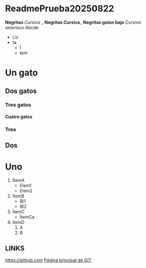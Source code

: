 # ReadmePrueba20250822
**Negritas**
_Cursiva_ _
**Negritas Cursiva**_
__Negritas guion bajo__
*Cursiva asterisco*
Abcde

* Lis
* ta
  * Í
  * tem

# Un gato
## Dos gatos
### Tres gatos
#### Cuatro gatos
### Tres
## Dos
# Uno

1. ÍtemA
   * Elem1
   * Elem2
2. ÍtemB
   * ÍB1
   * ÍB2
3. ÍtemC
   * ÍtemCa
4. ítemD
   1. A
   2. B

## LINKS
https://github.com
[Página principal de GIT](https://github.com)
